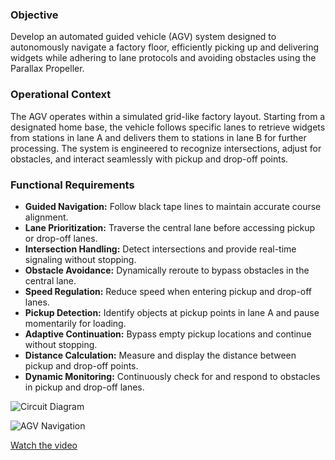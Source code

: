 

### Objective

Develop an automated guided vehicle (AGV) system designed to autonomously navigate a factory floor, efficiently picking up and delivering widgets while adhering to lane protocols and avoiding obstacles using the Parallax Propeller.

### Operational Context

The AGV operates within a simulated grid-like factory layout. Starting from a designated home base, the vehicle follows specific lanes to retrieve widgets from stations in lane A and delivers them to stations in lane B for further processing. The system is engineered to recognize intersections, adjust for obstacles, and interact seamlessly with pickup and drop-off points.

### Functional Requirements

- **Guided Navigation:** Follow black tape lines to maintain accurate course alignment.
- **Lane Prioritization:** Traverse the central lane before accessing pickup or drop-off lanes.
- **Intersection Handling:** Detect intersections and provide real-time signaling without stopping.
- **Obstacle Avoidance:** Dynamically reroute to bypass obstacles in the central lane.
- **Speed Regulation:** Reduce speed when entering pickup and drop-off lanes.
- **Pickup Detection:** Identify objects at pickup points in lane A and pause momentarily for loading.
- **Adaptive Continuation:** Bypass empty pickup locations and continue without stopping.
- **Distance Calculation:** Measure and display the distance between pickup and drop-off points.
- **Dynamic Monitoring:** Continuously check for and respond to obstacles in pickup and drop-off lanes.


![Circuit Diagram](https://github.com/user-attachments/assets/b66472f0-fd09-4196-85fd-4360ff9a6fdf)

![AGV Navigation](https://github.com/Gops2/Autonomous_Cargo_Bot/blob/main/Assets/propeller_vid%20(5).gif)


[Watch the video](https://github.com/Gops2/Autonomous_Cargo_Bot/blob/main/Assets/propeller_vid.mp4)

